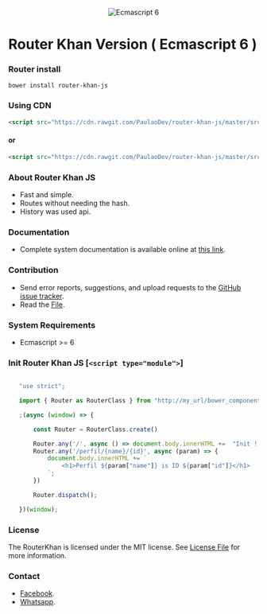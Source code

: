<p align="center"><img src="https://i.imgur.com/PYCKGPF.png" alt="Ecmascript 6"/></p>

# Router Khan Version ( Ecmascript 6 )
  
 ### Router install
  `bower install router-khan-js`
  
 ### Using CDN
  ```html 
  <script src="https://cdn.rawgit.com/PaulaoDev/router-khan-js/master/src/Router.cdn.min.js"> 
  ```
  #### or
  ```html
  <script src="https://cdn.rawgit.com/PaulaoDev/router-khan-js/master/src/Router.cdn.js">
  ```
 
 ### About Router Khan JS
  - Fast and simple.
  - Routes without needing the hash.
  - History was used api.
  
 ### Documentation
  - Complete system documentation is available online at [this link](https://paulaodev.github.io/RouterKhanJs/documentation).
  
 ### Contribution
  - Send error reports, suggestions, and upload requests to the [GitHub issue tracker](https://github.com/PaulaoDev/router-khan-js/issues).
  - Read the [File](https://github.com/PaulaoDev/router-khan-js/blob/master/CONTRIBUTING.md).
  
 ### System Requirements
  - Ecmascript >= 6
 
 ### Init Router Khan JS [`<script type="module">`]
 
 ```javascript
 
    "use strict";

    import { Router as RouterClass } from "http://my_url/bower_components/router-khan/src/Router.js";

    ;(async (window) => {

    	const Router = RouterClass.create()

    	Router.any('/', async () => document.body.innerHTML +=  "Init !!")
    	Router.any('/perfil/{name}/{id}', async (param) => {
    		document.body.innerHTML += `
    			<h1>Perfil ${param["name"]} is ID ${param["id"]}</h1>
    		`;
    	})

    	Router.dispatch();

    })(window);
 
 ```
  
 ### License
  The RouterKhan is licensed under the MIT license. See [License File](https://github.com/PaulaoDev/router-khan-js/blob/master/LICENSE) for more information.
  
 ### Contact
   - [Facebook](https://fb.com/PauloRodriguesYT).
   - [Whatsapp](https://bit.ly/whatsappdopaulo).
